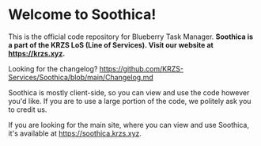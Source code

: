 # Welcome to Soothica!
This is the official code repository for Blueberry Task Manager. **Soothica is a part of the KRZS LoS (Line of Services). Visit our website at https://krzs.xyz.**

Looking for the changelog? https://github.com/KRZS-Services/Soothica/blob/main/Changelog.md

Soothica is mostly client-side, so you can view and use the code however you'd like. If you are to use a large portion of the code, we politely ask you to credit us.

If you are looking for the main site, where you can view and use Soothica, it's available at https://soothica.krzs.xyz.
